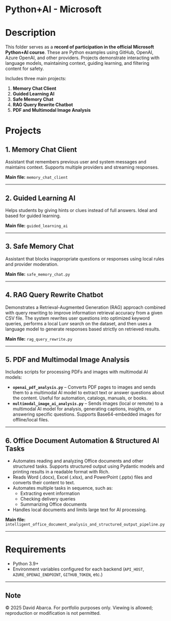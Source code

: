 # **Python+AI - Microsoft**

# **Description**

This folder serves as a **record of participation in the official Microsoft Python+AI course**. These are Python examples using GitHub, OpenAI, Azure OpenAI, and other providers. Projects demonstrate interacting with language models, maintaining context, guiding learning, and filtering content for safety.

Includes three main projects:  

1. **Memory Chat Client**  
2. **Guided Learning AI**  
3. **Safe Memory Chat**
4. **RAG Query Rewrite Chatbot**
5. **PDF and Multimodal Image Analysis**

# **Projects**

## **1. Memory Chat Client**

Assistant that remembers previous user and system messages and maintains context. Supports multiple providers and streaming responses.  

**Main file:** `memory_chat_client`  

---

## **2. Guided Learning AI**

Helps students by giving hints or clues instead of full answers. Ideal and based for guided learning.  

**Main file:** `guided_learning_ai`  

---

## **3. Safe Memory Chat**

Assistant that blocks inappropriate questions or responses using local rules and provider moderation.  

**Main file:** `safe_memory_chat.py`  

---

## **4. RAG Query Rewrite Chatbot**

Demonstrates a Retrieval-Augmented Generation (RAG) approach combined with query rewriting to improve information retrieval accuracy from a given CSV file.
The system rewrites user questions into optimized keyword queries, performs a local Lunr search on the dataset, and then uses a language model to generate responses based strictly on retrieved results.

**Main file:** `rag_query_rewrite.py`

---

## **5. PDF and Multimodal Image Analysis**

Includes scripts for processing PDFs and images with multimodal AI models:  

- **`openai_pdf_analysis.py`** – Converts PDF pages to images and sends them to a multimodal AI model to extract text or answer questions about the content. Useful for automation, catalogs, manuals, or books.  
- **`multimodal_image_ai_analysis.py`** – Sends images (local or remote) to a multimodal AI model for analysis, generating captions, insights, or answering specific questions. Supports Base64-embedded images for offline/local files.

---

## 6. **Office Document Automation & Structured AI Tasks**

- Automates reading and analyzing Office documents and other structured tasks. Supports structured output using Pydantic models and printing results in a readable format with Rich.
- Reads Word (.docx), Excel (.xlsx), and PowerPoint (.pptx) files and converts their content to text.
- Automates multiple tasks in sequence, such as:
    - Extracting event information
    - Checking delivery queries
    - Summarizing Office documents
- Handles local documents and limits large text for AI processing.

**Main file:** `intelligent_office_document_analysis_and_structured_output_pipeline.py`

---

# **Requirements**

- Python 3.9+   
- Environment variables configured for each backend (`API_HOST`, `AZURE_OPENAI_ENDPOINT`, `GITHUB_TOKEN`, etc.)  

---

## Note
© 2025 David Abarca. For portfolio purposes only. Viewing is allowed; reproduction or modification is not permitted.
